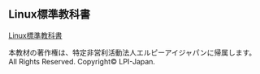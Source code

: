 ## Linux標準教科書
[Linux標準教科書](https://linuc.org/textbooks/linux/)

本教材の著作権は、特定非営利活動法人エルピーアイジャパンに帰属します。
All Rights Reserved. Copyright© LPI-Japan.

